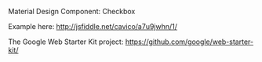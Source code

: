 Material Design Component: Checkbox

Example here: http://jsfiddle.net/cavico/a7u9jwhn/1/

The Google Web Starter Kit project: https://github.com/google/web-starter-kit/